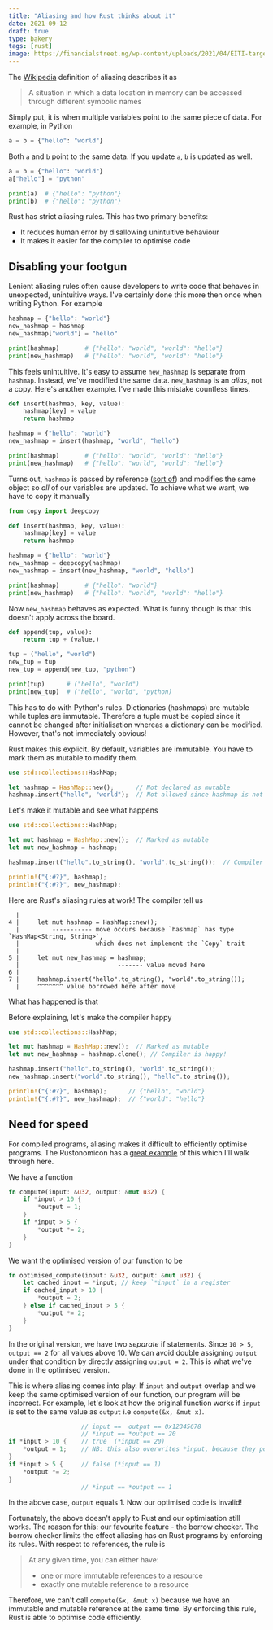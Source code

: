 ```yaml
---
title: "Aliasing and how Rust thinks about it"
date: 2021-09-12
draft: true
type: bakery
tags: [rust]
image: https://financialstreet.ng/wp-content/uploads/2021/04/EITI-targets-revenue-from-non-extractive-industry-.png
---
```


The [Wikipedia](https://en.wikipedia.org/wiki/Aliasing_(computing)) definition of aliasing describes
it as

> A situation in which a data location in memory can be accessed through different symbolic names

Simply put, it is when multiple variables point to the same piece of data. For example, in Python

```python
a = b = {"hello": "world"}
```

Both `a` and `b` point to the same data. If you update `a`, `b` is updated as well.

```python
a = b = {"hello": "world"}
a["hello"] = "python"

print(a)  # {"hello": "python"}
print(b)  # {"hello": "python"}
```

Rust has strict aliasing rules. This has two primary benefits:

* It reduces human error by disallowing unintuitive behaviour
* It makes it easier for the compiler to optimise code

## Disabling your footgun

Lenient aliasing rules often cause developers to write code that behaves in unexpected, unintuitive
ways. I've certainly done this more then once when writing Python. For example

```python
hashmap = {"hello": "world"}
new_hashmap = hashmap
new_hashmap["world"] = "hello"

print(hashmap)       # {"hello": "world", "world": "hello"}
print(new_hashmap)   # {"hello": "world", "world": "hello"}
```

This feels unintuitive. It's easy to assume `new_hashmap` is separate from `hashmap`. Instead, we've
modified the same data. `new_hashmap` is an *alias*, not a copy. Here's another example. I've made this
mistake countless times.

```python
def insert(hashmap, key, value):
    hashmap[key] = value
    return hashmap

hashmap = {"hello": "world"}
new_hashmap = insert(hashmap, "world", "hello")

print(hashmap)       # {"hello": "world", "world": "hello"}
print(new_hashmap)   # {"hello": "world", "world": "hello"}
```

Turns out, `hashmap` is passed by reference ([sort of](https://robertheaton.com/2014/02/09/pythons-pass-by-object-reference-as-explained-by-philip-k-dick/))
and modifies the same object so *all* of our variables are updated. To achieve what we want, we have
to copy it manually

```python
from copy import deepcopy

def insert(hashmap, key, value):
    hashmap[key] = value
    return hashmap

hashmap = {"hello": "world"}
new_hashmap = deepcopy(hashmap)
new_hashmap = insert(new_hashmap, "world", "hello")

print(hashmap)       # {"hello": "world"}
print(new_hashmap)   # {"hello": "world", "world": "hello"}
```

Now `new_hashmap` behaves as expected. What is funny though is that this doesn't apply across the board.

```python
def append(tup, value):
    return tup + (value,)

tup = ("hello", "world")
new_tup = tup
new_tup = append(new_tup, "python")

print(tup)      # ("hello", "world")
print(new_tup)  # ("hello", "world", "python)
```

This has to do with Python's rules. Dictionaries (hashmaps) are mutable while tuples are immutable. Therefore
a tuple must be copied since it cannot be changed after initialisation whereas a dictionary can be modified.
However, that's not immediately obvious!

Rust makes this explicit. By default, variables are immutable. You have to mark them as mutable to modify
them.

```rust
use std::collections::HashMap;

let hashmap = HashMap::new();      // Not declared as mutable
hashmap.insert("hello", "world");  // Not allowed since hashmap is not mutable
```

Let's make it mutable and see what happens

```rust
use std::collections::HashMap;

let mut hashmap = HashMap::new();  // Marked as mutable
let mut new_hashmap = hashmap;

hashmap.insert("hello".to_string(), "world".to_string());  // Compiler kicks up a fuss!

println!("{:#?}", hashmap);
println!("{:#?}", new_hashmap);
```

Here are Rust's aliasing rules at work! The compiler tell us

```
  |
4 |     let mut hashmap = HashMap::new();
  |         ----------- move occurs because `hashmap` has type `HashMap<String, String>`,
  |                     which does not implement the `Copy` trait
  |
5 |     let mut new_hashmap = hashmap;
  |                           ------- value moved here
6 |     
7 |     hashmap.insert("hello".to_string(), "world".to_string());
  |     ^^^^^^^ value borrowed here after move
```

What has happened is that 


Before explaining, let's make the compiler happy

```rust
use std::collections::HashMap;

let mut hashmap = HashMap::new();  // Marked as mutable
let mut new_hashmap = hashmap.clone(); // Compiler is happy!

hashmap.insert("hello".to_string(), "world".to_string());
new_hashmap.insert("world".to_string(), "hello".to_string());

println!("{:#?}", hashmap);      // {"hello", "world"}
println!("{:#?}", new_hashmap);  // {"world": "hello"}
```

## Need for speed

For compiled programs, aliasing makes it difficult to efficiently optimise programs. The Rustonomicon
has a [great example](https://doc.rust-lang.org/nomicon/aliasing.html) of this which I'll walk through
here.

We have a function

```rust
fn compute(input: &u32, output: &mut u32) {
    if *input > 10 {
        *output = 1;
    }
    if *input > 5 {
        *output *= 2;
    }
}
```

We want the optimised version of our function to be

```rust
fn optimised_compute(input: &u32, output: &mut u32) {
    let cached_input = *input; // keep `*input` in a register
    if cached_input > 10 {
        *output = 2;
    } else if cached_input > 5 {
        *output *= 2;
    }
}
```

In the original version, we have two *separate* if statements. Since `10 > 5`, `output == 2` for all
values above 10. We can avoid double assigning `output` under that condition by directly assigning
`output = 2`. This is what we've done in the optimised version.

This is where aliasing comes into play. If `input` and `output` overlap and we keep the same optimised
version of our function, our program will be incorrect. For example, let's look at how the original
function works if `input` is set to the same value as `output` i.e `compute(&x, &mut x)`.

```rust
                    // input ==  output == 0x12345678
                    // *input == *output == 20
if *input > 10 {    // true  (*input == 20)
    *output = 1;    // NB: this also overwrites *input, because they point to the same memory location
}
if *input > 5 {     // false (*input == 1)
    *output *= 2;
}
                    // *input == *output == 1
```

In the above case, `output` equals 1. Now our optimised code is invalid!

Fortunately, the above doesn't apply to Rust and our optimisation still works. The reason for this: our
favourite feature - the borrow checker. The borrow checker limits the effect aliasing has on Rust programs
by enforcing its rules. With respect to references, the rule is

> At any given time, you can either have:
>
> * one or more immutable references to a resource
> * exactly one mutable reference to a resource

Therefore, we can't call `compute(&x, &mut x)` because we have an immutable and mutable reference at
the same time. By enforcing this rule, Rust is able to optimise code efficiently.
